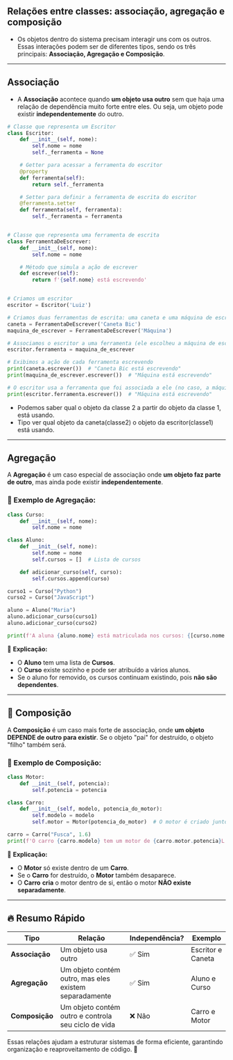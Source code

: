 ## Relações entre classes: associação, agregação e composição
- Os objetos dentro do sistema precisam interagir uns com os outros. Essas interações podem ser de diferentes tipos, sendo os três principais: **Associação, Agregação e Composição**.

---
## Associação  
- A **Associação** acontece quando **um objeto usa outro** sem que haja uma relação de dependência muito forte entre eles. Ou seja, um objeto pode existir **independentemente** do outro.  

```python
# Classe que representa um Escritor
class Escritor:
    def __init__(self, nome):
        self.nome = nome  
        self._ferramenta = None  

    # Getter para acessar a ferramenta do escritor
    @property
    def ferramenta(self):
        return self._ferramenta

    # Setter para definir a ferramenta de escrita do escritor
    @ferramenta.setter
    def ferramenta(self, ferramenta):
        self._ferramenta = ferramenta


# Classe que representa uma ferramenta de escrita
class FerramentaDeEscrever:
    def __init__(self, nome):
        self.nome = nome  

    # Método que simula a ação de escrever
    def escrever(self):
        return f'{self.nome} está escrevendo'


# Criamos um escritor
escritor = Escritor('Luiz')

# Criamos duas ferramentas de escrita: uma caneta e uma máquina de escrever
caneta = FerramentaDeEscrever('Caneta Bic')
maquina_de_escrever = FerramentaDeEscrever('Máquina')

# Associamos o escritor a uma ferramenta (ele escolheu a máquina de escrever)
escritor.ferramenta = maquina_de_escrever

# Exibimos a ação de cada ferramenta escrevendo
print(caneta.escrever())  # "Caneta Bic está escrevendo"
print(maquina_de_escrever.escrever())  # "Máquina está escrevendo"

# O escritor usa a ferramenta que foi associada a ele (no caso, a máquina de escrever)
print(escritor.ferramenta.escrever())  # "Máquina está escrevendo"

```
- Podemos saber qual o objeto da classe 2 a partir do objeto da classe 1, está usando.
- Tipo ver qual objeto da caneta(classe2) o objeto da escritor(classe1) está usando. 
---







## Agregação  
A **Agregação** é um caso especial de associação onde **um objeto faz parte de outro**, mas ainda pode existir **independentemente**.  

### 🔹 Exemplo de Agregação:
```python
class Curso:
    def __init__(self, nome):
        self.nome = nome

class Aluno:
    def __init__(self, nome):
        self.nome = nome
        self.cursos = []  # Lista de cursos

    def adicionar_curso(self, curso):
        self.cursos.append(curso)

curso1 = Curso("Python")
curso2 = Curso("JavaScript")

aluno = Aluno("Maria")
aluno.adicionar_curso(curso1)
aluno.adicionar_curso(curso2)

print(f'A aluna {aluno.nome} está matriculada nos cursos: {[curso.nome for curso in aluno.cursos]}')
```
📌 **Explicação:**  
- O **Aluno** tem uma lista de **Cursos**.  
- O **Curso** existe sozinho e pode ser atribuído a vários alunos.  
- Se o aluno for removido, os cursos continuam existindo, pois **não são dependentes**.

---

## 🔹 **Composição**  
A **Composição** é um caso mais forte de associação, onde **um objeto DEPENDE de outro para existir**. Se o objeto "pai" for destruído, o objeto "filho" também será.  

### 🔹 Exemplo de Composição:
```python
class Motor:
    def __init__(self, potencia):
        self.potencia = potencia

class Carro:
    def __init__(self, modelo, potencia_do_motor):
        self.modelo = modelo
        self.motor = Motor(potencia_do_motor)  # O motor é criado junto com o carro

carro = Carro("Fusca", 1.6)
print(f'O carro {carro.modelo} tem um motor de {carro.motor.potencia}L.')
```
📌 **Explicação:**  
- O **Motor** só existe dentro de um **Carro**.  
- Se o **Carro** for destruído, o **Motor** também desaparece.  
- O **Carro** **cria** o motor dentro de si, então o motor **NÃO existe separadamente**.

---

## 🔥 **Resumo Rápido**  
| Tipo | Relação | Independência? | Exemplo |
|------|---------|---------------|---------|
| **Associação** | Um objeto usa outro | ✅ Sim | Escritor e Caneta |
| **Agregação** | Um objeto contém outro, mas eles existem separadamente | ✅ Sim | Aluno e Curso |
| **Composição** | Um objeto contém outro e controla seu ciclo de vida | ❌ Não | Carro e Motor |

Essas relações ajudam a estruturar sistemas de forma eficiente, garantindo organização e reaproveitamento de código. 🚀